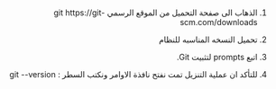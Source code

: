 


<div dir = rtl > 
  
 <h1>   
</h1> 

  
  <ol>
  <li> <p>الذهاب الى صفحة التحميل من الموقع الرسمي  git https://git-scm.com/downloads </p> </li>
  <li> <p>تحميل النسخه المناسبه للنظام  </p> </li> 
  <li> <p>اتبع prompts لتثبيت Git. </p> </li>
  <li> <p> للتأكد ان عملية التنزيل تمت نفتح نافذة الاوامر ونكتب السطر : git --version</p> </li>

  
  

</ol> 
    

  </dir >

